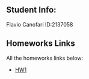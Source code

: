 ## Student Info:
Flavio Canofari ID:2137058

## Homeworks Links
All the homeworks links below:

- [HW1](hw1/hw1.html)